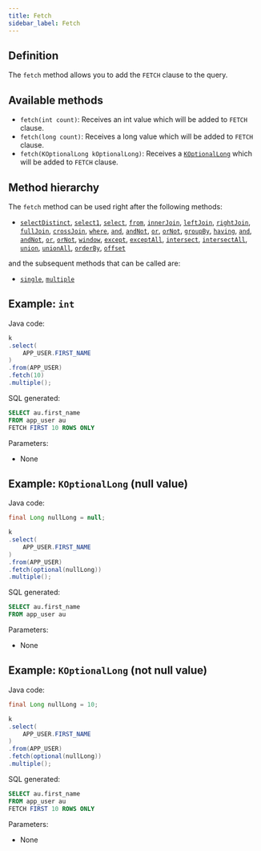 ```yaml
---
title: Fetch
sidebar_label: Fetch
---
```


## Definition

The `fetch` method allows you to add the `FETCH` clause to the query.

## Available methods

- `fetch(int count)`: Receives an int value which will be added to `FETCH` clause.
- `fetch(long count)`: Receives a long value which will be added to `FETCH` clause.
- `fetch(KOptionalLong kOptionalLong)`: Receives a [`KOptionalLong`](/docs/misc/kcondition/introduction#2-optional-conditions) which will be added to `FETCH` clause.

## Method hierarchy

The `fetch` method can be used right after the following methods:

- [`selectDistinct`](/docs/select-statement/select/distinct), [`select1`](/docs/select-statement/select/select1), [`select`](/docs/select-statement/select/), [`from`](/docs/select-statement/from/), [`innerJoin`](/docs/select-statement/join/inner-join), [`leftJoin`](/docs/select-statement/join/left-join), [`rightJoin`](/docs/select-statement/join/right-join), [`fullJoin`](/docs/select-statement/join/full-join), [`crossJoin`](/docs/select-statement/join/cross-join), [`where`](/docs/select-statement/where/), [`and`](/docs/select-statement/where/and), [`andNot`](/docs/select-statement/where/and-not), [`or`](/docs/select-statement/where/or), [`orNot`](/docs/select-statement/where/or-not), [`groupBy`](/docs/select-statement/group-by/), [`having`](/docs/select-statement/having/), [`and`](/docs/select-statement/having/and), [`andNot`](/docs/select-statement/having/and-not), [`or`](/docs/select-statement/having/or), [`orNot`](/docs/select-statement/having/or-not), [`window`](/docs/select-statement/window/), [`except`](/docs/select-statement/combining/except), [`exceptAll`](/docs/select-statement/combining/except-all), [`intersect`](/docs/select-statement/combining/intersect), [`intersectAll`](/docs/select-statement/combining/intersect-all), [`union`](/docs/select-statement/combining/union), [`unionAll`](/docs/select-statement/combining/union-all), [`orderBy`](/docs/select-statement/order-by/), [`offset`](/docs/select-statement/offset)

and the subsequent methods that can be called are:

- [`single`](/docs/select-statement/select/), [`multiple`](/docs/select-statement/select/)

## Example: `int`

Java code:

```java
k
.select(
    APP_USER.FIRST_NAME
)
.from(APP_USER)
.fetch(10)
.multiple();
```

SQL generated:

```sql
SELECT au.first_name
FROM app_user au
FETCH FIRST 10 ROWS ONLY
```

Parameters:

- None

## Example: `KOptionalLong` (null value)

Java code:

```java
final Long nullLong = null;

k
.select(
    APP_USER.FIRST_NAME
)
.from(APP_USER)
.fetch(optional(nullLong))
.multiple();
```

SQL generated:

```sql
SELECT au.first_name
FROM app_user au
```

Parameters:

- None

## Example: `KOptionalLong` (not null value)

Java code:

```java
final Long nullLong = 10;

k
.select(
    APP_USER.FIRST_NAME
)
.from(APP_USER)
.fetch(optional(nullLong))
.multiple();
```

SQL generated:

```sql
SELECT au.first_name
FROM app_user au
FETCH FIRST 10 ROWS ONLY
```

Parameters:

- None